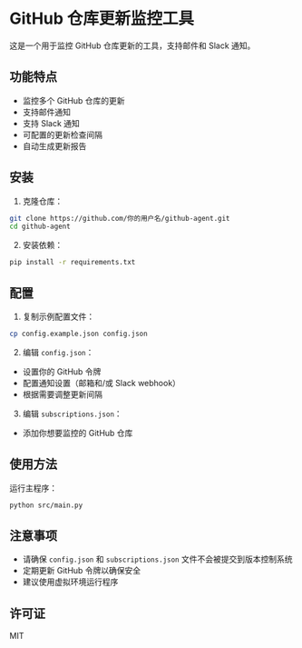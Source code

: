 # GitHub 仓库更新监控工具

这是一个用于监控 GitHub 仓库更新的工具，支持邮件和 Slack 通知。

## 功能特点

- 监控多个 GitHub 仓库的更新
- 支持邮件通知
- 支持 Slack 通知
- 可配置的更新检查间隔
- 自动生成更新报告

## 安装

1. 克隆仓库：
```bash
git clone https://github.com/你的用户名/github-agent.git
cd github-agent
```

2. 安装依赖：
```bash
pip install -r requirements.txt
```

## 配置

1. 复制示例配置文件：
```bash
cp config.example.json config.json
```

2. 编辑 `config.json`：
- 设置你的 GitHub 令牌
- 配置通知设置（邮箱和/或 Slack webhook）
- 根据需要调整更新间隔

3. 编辑 `subscriptions.json`：
- 添加你想要监控的 GitHub 仓库

## 使用方法

运行主程序：
```bash
python src/main.py
```

## 注意事项

- 请确保 `config.json` 和 `subscriptions.json` 文件不会被提交到版本控制系统
- 定期更新 GitHub 令牌以确保安全
- 建议使用虚拟环境运行程序

## 许可证

MIT
